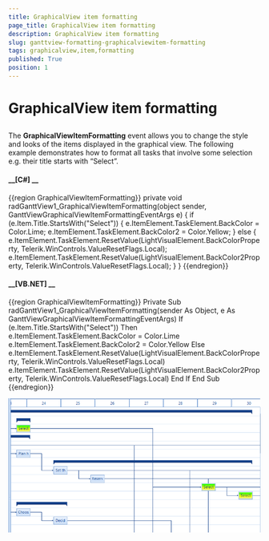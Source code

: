 ```yaml
---
title: GraphicalView item formatting
page_title: GraphicalView item formatting
description: GraphicalView item formatting
slug: ganttview-formatting-graphicalviewitem-formatting
tags: graphicalview,item,formatting
published: True
position: 1
---
```


# GraphicalView item formatting



## 

The __GraphicalViewItemFormatting__ event allows you to change the style and looks of the items displayed in the 
          graphical view. The following example demonstrates how to format all tasks that involve some selection e.g.
          their title starts with “Select”.
        

#### __[C#] __

{{region GraphicalViewItemFormatting}}
	        private void radGanttView1_GraphicalViewItemFormatting(object sender, GanttViewGraphicalViewItemFormattingEventArgs e)
	        {
	            if (e.Item.Title.StartsWith("Select"))
	            {
	                e.ItemElement.TaskElement.BackColor = Color.Lime;
	                e.ItemElement.TaskElement.BackColor2 = Color.Yellow;
	            }
	            else
	            {
	                e.ItemElement.TaskElement.ResetValue(LightVisualElement.BackColorProperty, Telerik.WinControls.ValueResetFlags.Local);
	                e.ItemElement.TaskElement.ResetValue(LightVisualElement.BackColor2Property, Telerik.WinControls.ValueResetFlags.Local);
	            }
	        }
	{{endregion}}



#### __[VB.NET] __

{{region GraphicalViewItemFormatting}}
	    Private Sub radGanttView1_GraphicalViewItemFormatting(sender As Object, e As GanttViewGraphicalViewItemFormattingEventArgs)
	        If (e.Item.Title.StartsWith("Select")) Then
	            e.ItemElement.TaskElement.BackColor = Color.Lime
	            e.ItemElement.TaskElement.BackColor2 = Color.Yellow
	        Else
	            e.ItemElement.TaskElement.ResetValue(LightVisualElement.BackColorProperty, Telerik.WinControls.ValueResetFlags.Local)
	            e.ItemElement.TaskElement.ResetValue(LightVisualElement.BackColor2Property, Telerik.WinControls.ValueResetFlags.Local)
	        End If
	    End Sub
	{{endregion}}

![ganttview-formatting-graphicalviewitem-formatting 001](images/ganttview-formatting-graphicalviewitem-formatting001.png)
